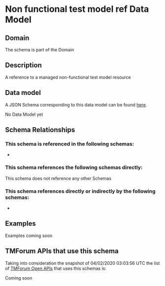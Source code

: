 # Non functional test model ref Data Model

## Domain

The  schema is part of the  Domain

## Description

A reference to a managed non-functional test model resource

## Data model

A JSON Schema corresponding to this data model can be found
[here](https://github.com/tmforum-rand/schemas/blob/candidates/Common/NonFunctionalTestModelRef.schema.json).

No Data Model yet

## Schema Relationships

### This schema is referenced in the following schemas:

-

### This schema references the following schemas directly:

This schema does not reference any other Schemas

### This schema references directly or indirectly by the following schemas:

-



## Examples

Examples coming soon

## TMForum APIs that use this schema

Taking into consideration the snapshot of 04/02/2020 03:03:56 UTC the list of [TMForum Open APIs](https://www.tmforum.org/open-apis/) that uses this schemas is:

Coming soon